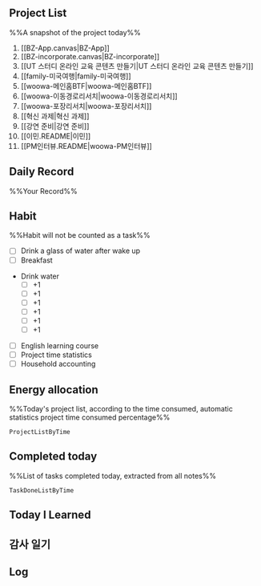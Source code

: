 ## Project List
%%A snapshot of the project today%%
1. [[BZ-App.canvas|BZ-App]]
2. [[BZ-incorporate.canvas|BZ-incorporate]]
3. [[UT 스터디 온라인 교육 콘텐츠 만들기|UT 스터디 온라인 교육 콘텐츠 만들기]]
4. [[family-미국여행|family-미국여행]]
5. [[woowa-메인홈BTF|woowa-메인홈BTF]]
6. [[woowa-이동경로리서치|woowa-이동경로리서치]]
7. [[woowa-포장리서치|woowa-포장리서치]]
8. [[혁신 과제|혁신 과제]]
9. [[강연 준비|강연 준비]]
10. [[이민.README|이민]]
11. [[PM인터뷰.README|woowa-PM인터뷰]]

## Daily Record
%%Your Record%%


## Habit
%%Habit will not be counted as a task%%
- [ ] Drink a glass of water after wake up
- [ ] Breakfast
- Drink water
	- [ ] +1
	- [ ] +1
	- [ ] +1
	- [ ] +1
	- [ ] +1
	- [ ] +1
- [ ] English learning course
- [ ] Project time statistics
- [ ] Household accounting

## Energy allocation
%%Today's project list, according to the time consumed, automatic statistics project time consumed percentage%%
```LifeOS
ProjectListByTime
```

## Completed today
%%List of tasks completed today, extracted from all notes%%
```LifeOS
TaskDoneListByTime
```


## Today I Learned


## 감사 일기



## Log